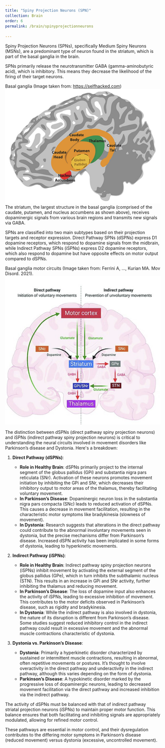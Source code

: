 ```yaml
---
title: "Spiny Projection Neurons (SPN)"
collection: Brain
order: 6
permalink: /brain/spinyprojectionneurons  

---
```


Spiny Projection Neurons (SPNs), specifically Medium Spiny Neurons (MSNs), are a predominant type of neuron found in the striatum, which is part of the basal ganglia in the brain.  

SPNs primarily release the neurotransmitter GABA (gamma-aminobutyric acid), which is inhibitory. This means they decrease the likelihood of the firing of their target neurons.  

Basal ganglia (Image taken from: https://selfhacked.com)  
![Basal Ganglia](/images/basal_ganglia.png)
The striatum, the largest structure in the basal ganglia (comprised of the caudate, putamen, and nucleus accumbens as shown above), receives dopaminergic signals from various brain regions and transmits new signals via GABA.  
 
SPNs are classified into two main subtypes based on their projection targets and receptor expression. Direct Pathway SPNs (dSPNs) express D1 dopamine receptors, which respond to dopamine signals from the midbrain, while Indirect Pathway SPNs (iSPNs) express D2 dopamine receptors, which also respond to dopamine but have opposite effects on motor output compared to dSPNs.  

Basal ganglia motor circuits (Image taken from: Ferrini A, ..., Kurian MA. Mov Disord. 2021).  
![Brain circuits](/images/SPN.png)

The distinction between dSPNs (direct pathway spiny projection neurons) and iSPNs (indirect pathway spiny projection neurons) is critical to understanding the neural circuits involved in movement disorders like Parkinson’s disease and Dystonia. Here's a breakdown:

1. **Direct Pathway (dSPNs)**:
   - **Role in Healthy Brain**: dSPNs primarily project to the internal segment of the globus pallidus (GPi) and substantia nigra pars reticulata (SNr). Activation of these neurons promotes movement initiation by inhibiting the GPi and SNr, which decreases their inhibitory output to motor areas of the thalamus, thereby facilitating voluntary movement.
   - **In Parkinson’s Disease**: Dopaminergic neuron loss in the substantia nigra pars compacta (SNc) leads to reduced activation of dSPNs. This causes a decrease in movement facilitation, resulting in the characteristic motor symptoms like bradykinesia (slowness of movement).
   - **In Dystonia**: Research suggests that alterations in the direct pathway could contribute to the abnormal involuntary movements seen in dystonia, but the precise mechanisms differ from Parkinson’s disease. Increased dSPN activity has been implicated in some forms of dystonia, leading to hyperkinetic movements.

2. **Indirect Pathway (iSPNs)**:
   - **Role in Healthy Brain**: Indirect pathway spiny projection neurons (iSPNs) inhibit movement by activating the external segment of the globus pallidus (GPe), which in turn inhibits the subthalamic nucleus (STN). This results in an increase in GPi and SNr activity, further inhibiting the thalamus and reducing movement.
   - **In Parkinson’s Disease**: The loss of dopamine input also enhances the activity of iSPNs, leading to excessive inhibition of movement. This contributes to the motor deficits observed in Parkinson’s disease, such as rigidity and bradykinesia.
   - **In Dystonia**: While the indirect pathway is also involved in dystonia, the nature of its disruption is different from Parkinson’s disease. Some studies suggest reduced inhibitory control in the indirect pathway could result in excessive movement and the abnormal muscle contractions characteristic of dystonia.

3. **Dystonia vs. Parkinson’s Disease**:
   - **Dystonia**: Primarily a hyperkinetic disorder characterized by sustained or intermittent muscle contractions, resulting in abnormal, often repetitive movements or postures. It’s thought to involve overactivity in the direct pathway and underactivity in the indirect pathway, although this varies depending on the form of dystonia.
   - **Parkinson’s Disease**: A hypokinetic disorder marked by the progressive loss of dopaminergic neurons, leading to decreased movement facilitation via the direct pathway and increased inhibition via the indirect pathway.

The activity of dSPNs must be balanced with that of indirect pathway striatal projection neurons (iSPNs) to maintain proper motor function. This balance ensures that both facilitating and inhibiting signals are appropriately modulated, allowing for refined motor control.

These pathways are essential in motor control, and their dysregulation contributes to the differing motor symptoms in Parkinson’s disease (reduced movement) versus dystonia (excessive, uncontrolled movement).
